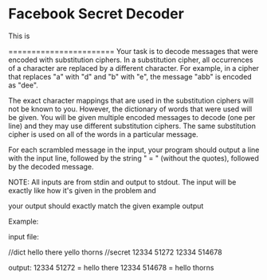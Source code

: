 Facebook Secret Decoder
=======================

This is

=======================
Your task is to decode messages that were encoded with substitution ciphers. In a substitution cipher, all occurrences of a character are replaced by a different character. For example, in a cipher that replaces "a" with "d" and "b" with "e", the message "abb" is encoded as "dee".

The exact character mappings that are used in the substitution ciphers will not be known to you. However, the dictionary of words that were used will be given. You will be given multiple encoded messages to decode (one per line) and they may use different substitution ciphers. The same substitution cipher is used on all of the words in a particular message.

For each scrambled message in the input, your program should output a line with the input line, followed by the string " = " (without the quotes), followed by the decoded message.

NOTE: All inputs are from stdin and output to stdout. The input will be exactly like how it's given in the problem and

your output should exactly match the given example output

Example:

input file:

//dict hello there yello thorns //secret 12334 51272 12334 514678

output: 12334 51272 = hello there 12334 514678 = hello thorns
